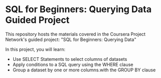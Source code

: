 # SQL for Beginners: Querying Data Guided Project

This repository hosts the materials covered in the Coursera Project Network's guided project: "SQL for Beginners: Querying Data"

In this project, you will learn:

* Use SELECT Statements to select columns of datasets
* Apply conditions to a SQL query using the WHERE clause
* Group a dataset by one or more columns.with the GROUP BY clause
